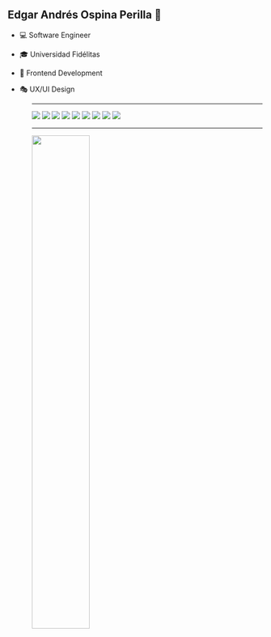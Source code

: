 ## Edgar Andrés Ospina Perilla &#128305;

<ul>
    <li><p>💻 Software Engineer<p/>
    <li><p>🎓 Universidad Fidélitas<p/>
    <li><p>📌 Frontend Development<p/>
    <li><p>🎭 UX/UI  Design<p/>
<ul/>
<hr>
<img   src="https://img.shields.io/badge/Microsoft%20SQL%20Server-CC2927?style=for-the-badge&logo=microsoft%20sql%20server&logoColor=white"  />
<img   src="https://img.shields.io/badge/mysql-%2300f.svg?style=for-the-badge&logo=mysql&logoColor=white"  />
<img   src="https://img.shields.io/badge/Adobe%20XD-470137?style=for-the-badge&logo=Adobe%20XD&logoColor=#FF61F6"  />
<img   src="https://img.shields.io/badge/figma-%23F24E1E.svg?style=for-the-badge&logo=figma&logoColor=white"  />
<img   src="https://img.shields.io/badge/Gimp-657D8B?style=for-the-badge&logo=gimp&logoColor=FFFFFF"  />
<img   src="https://img.shields.io/badge/html5-%23E34F26.svg?style=for-the-badge&logo=html5&logoColor=white)"  />
<img   src="https://img.shields.io/badge/css3-%231572B6.svg?style=for-the-badge&logo=css3&logoColor=white)"  />
<img   src="https://img.shields.io/badge/java-%23ED8B00.svg?style=for-the-badge&logo=java&logoColor=white)"  />
<img   src="https://img.shields.io/badge/javascript-%23323330.svg?style=for-the-badge&logo=javascript&logoColor=%23F7DF1E"  />
<hr>
<img align="center" width="50%"  src="https://github-readme-stats.vercel.app/api/top-langs/?username=AndresFLK&layout=compact&theme=radical"/>


